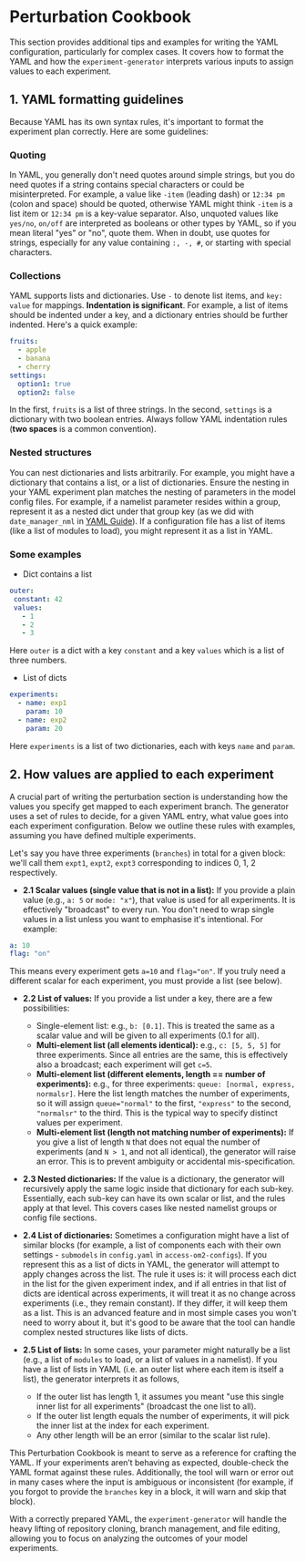 
# Perturbation Cookbook

This section provides additional tips and examples for writing the YAML configuration, particularly for complex cases. It covers how to format the YAML and how the `experiment-generator` interprets various inputs to assign values to each experiment.

## 1. YAML formatting guidelines
Because YAML has its own syntax rules, it's important to format the experiment plan correctly. Here are some guidelines:

### Quoting

In YAML, you generally don't need quotes around simple strings, but you do need quotes if a string contains special characters or could be misinterpreted. For example, a value like `-item` (leading dash) or `12:34 pm` (colon and space) should be quoted, otherwise YAML might think `-item` is a list item or `12:34 pm` is a key-value separator. Also, unquoted values like `yes/no`, `on/off` are interpreted as booleans or other types by YAML, so if you mean literal "yes" or "no", quote them. When in doubt, use quotes for strings, especially for any value containing `:, -, #`, or starting with special characters.

### Collections

YAML supports lists and dictionaries. Use `-` to denote list items, and `key: value` for mappings. **Indentation is significant**. For example, a list of items should be indented under a key, and a dictionary entries should be further indented. Here's a quick example:

```yaml
fruits:
  - apple
  - banana
  - cherry
settings:
  option1: true
  option2: false
```
In the first, `fruits` is a list of three strings. In the second, `settings` is a dictionary with two boolean entries. Always follow YAML indentation rules (**two spaces** is a common convention).

### Nested structures

You can nest dictionaries and lists arbitrarily. For example, you might have a dictionary that contains a list, or a list of dictionaries. Ensure the nesting in your YAML experiment plan matches the nesting of parameters in the model config files. For example, if a namelist parameter resides within a group, represent it as a nested dict under that group key (as we did with `date_manager_nml` in [YAML Guide](./Yaml-guide.md)). If a configuration file has a list of items (like a list of modules to load), you might represent it as a list in YAML.

### Some examples
 - Dict contains a list
 ```yaml
outer:
  constant: 42
  values:
    - 1
    - 2
    - 3
 ```
Here `outer` is a dict with a key `constant` and a key `values` which is a list of three numbers.

 - List of dicts
```yaml
experiments:
  - name: exp1
    param: 10
  - name: exp2
    param: 20
```
Here `experiments` is a list of two dictionaries, each with keys `name` and `param`.


## 2. How values are applied to each experiment
A crucial part of writing the perturbation section is understanding how the values you specify get mapped to each experiment branch. The generator uses a set of rules to decide, for a given YAML entry, what value goes into each experiment configuration. Below we outline these rules with examples, assuming you have defined multiple experiments.

Let's say you have three experiments (`branches`) in total for a given block: we'll call them `expt1`, `expt2`, `expt3` corresponding to indices 0, 1, 2 respectively.

 - **2.1 Scalar values (single value that is not in a list):** If you provide a plain value (e.g., `a: 5` or `mode: "x"`), that value is used for all experiments. It is effectively "broadcast" to every run. You don't need to wrap single values in a list unless you want to emphasise it's intentional. For example:

 ```yaml
 a: 10
 flag: "on"
 ```
This means every experiment gets `a=10` and `flag="on"`. If you truly need a different scalar for each experiment, you must provide a list (see below).

  - **2.2 List of values:** If you provide a list under a key, there are a few possibilities:

    - Single-element list: e.g., `b: [0.1]`. This is treated the same as a scalar value and will be given to all experiments (0.1 for all).
    - **Multi-element list (all elements identical):** e.g., `c: [5, 5, 5]` for three experiments. Since all entries are the same, this is effectively also a broadcast; each experiment will get `c=5`.
    - **Multi-element list (different elements, length == number of experiments):** e.g., for three experiments: `queue: [normal, express, normalsr]`. Here the list length matches the number of experiments, so it will assign `queue="normal"` to the first, `"express"` to the second, `"normalsr"` to the third. This is the typical way to specify distinct values per experiment.
    - **Multi-element list (length not matching number of experiments):** If you give a list of length `N` that does not equal the number of experiments (and `N > 1`, and not all identical), the generator will raise an error. This is to prevent ambiguity or accidental mis-specification.

  - **2.3 Nested dictionaries:** If the value is a dictionary, the generator will recursively apply the same logic inside that dictionary for each sub-key. Essentially, each sub-key can have its own scalar or list, and the rules apply at that level. This covers cases like nested namelist groups or config file sections.
  - **2.4 List of dictionaries:** Sometimes a configuration might have a list of similar blocks (for example, a list of components each with their own settings - `submodels` in `config.yaml` in `access-om2-configs`). If you represent this as a list of dicts in YAML, the generator will attempt to apply changes across the list. The rule it uses is: it will process each dict in the list for the given experiment index, and if all entries in that list of dicts are identical across experiments, it will treat it as no change across experiments (i.e., they remain constant). If they differ, it will keep them as a list. This is an advanced feature and in most simple cases you won't need to worry about it, but it's good to be aware that the tool can handle complex nested structures like lists of dicts.
  - **2.5 List of lists:** In some cases, your parameter might naturally be a list (e.g., a list of `modules` to load, or a list of values in a namelist). If you have a list of lists in YAML (i.e. an outer list where each item is itself a list), the generator interprets it as follows,

    - If the outer list has length 1, it assumes you meant "use this single inner list for all experiments" (broadcast the one list to all).
    - If the outer list length equals the number of experiments, it will pick the inner list at the index for each experiment.
    - Any other length will be an error (similar to the scalar list rule).

This Perturbation Cookbook is meant to serve as a reference for crafting the YAML. If your experiments aren’t behaving as expected, double-check the YAML format against these rules. Additionally, the tool will warn or error out in many cases where the input is ambiguous or inconsistent (for example, if you forgot to provide the `branches` key in a block, it will warn and skip that block).

With a correctly prepared YAML, the `experiment-generator` will handle the heavy lifting of repository cloning, branch management, and file editing, allowing you to focus on analyzing the outcomes of your model experiments.